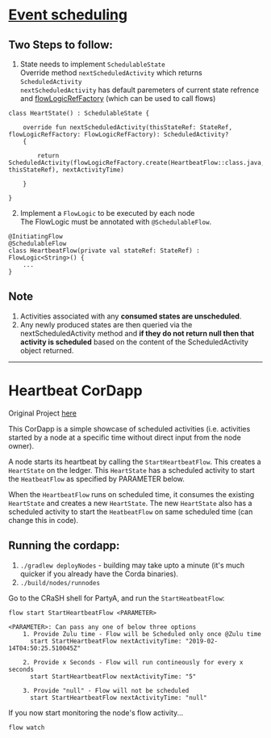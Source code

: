 # [Event scheduling](https://docs.corda.net/event-scheduling.html)

## Two Steps to follow:
  1. State needs to implement ```SchedulableState```<br/>
    Override method ```nextScheduledActivity``` which returns ```ScheduledActivity```<br/>
    ```nextScheduledActivity``` has default paremeters of current state refrence and [flowLogicRefFactory](https://docs.corda.net/api/kotlin/corda/net.corda.core.flows/-flow-logic-ref-factory/index.html) (which can be used to call flows)
    
    class HeartState() : SchedulableState {

        override fun nextScheduledActivity(thisStateRef: StateRef, flowLogicRefFactory: FlowLogicRefFactory): ScheduledActivity?      
        {

            return ScheduledActivity(flowLogicRefFactory.create(HeartbeatFlow::class.java, thisStateRef), nextActivityTime)

        }

    }
    
    
  2. Implement a ```FlowLogic``` to be executed by each node<br/>
    The FlowLogic must be annotated with ```@SchedulableFlow```.
    
    @InitiatingFlow
    @SchedulableFlow
    class HeartbeatFlow(private val stateRef: StateRef) : FlowLogic<String>() {
        ...
    }

## Note
1. Activities associated with any **consumed states are unscheduled**.
2. Any newly produced states are then queried via the nextScheduledActivity method and **if they do not return null then that activity is scheduled** based on the content of the ScheduledActivity object returned.


<hr/>


# Heartbeat CorDapp

Original Project [here](https://github.com/corda/samples/tree/release-V3/heartbeat)

This CorDapp is a simple showcase of scheduled activities (i.e. activities started by a node at a specific time without 
direct input from the node owner).

A node starts its heartbeat by calling the `StartHeartbeatFlow`. This creates a `HeartState` on the ledger. This 
`HeartState` has a scheduled activity to start the `HeatbeatFlow` as specified by PARAMETER below.

When the `HeartbeatFlow` runs on scheduled time, it consumes the existing `HeartState` and creates a new `HeartState`. 
The new `HeartState` also has a scheduled activity to start the `HeatbeatFlow` on same scheduled time (can change this in code).

## Running the cordapp:

1. `./gradlew deployNodes` - building may take upto a minute (it's much quicker if you already have the Corda binaries).  
2. `./build/nodes/runnodes`

Go to the CRaSH shell for PartyA, and run the `StartHeatbeatFlow`:

    flow start StartHeartbeatFlow <PARAMETER>
    
    <PARAMETER>: Can pass any one of below three options
        1. Provide Zulu time - Flow will be Scheduled only once @Zulu time
          start StartHeartbeatFlow nextActivityTime: "2019-02-14T04:50:25.510045Z"
        
        2. Provide x Seconds - Flow will run contineously for every x seconds
          start StartHeartbeatFlow nextActivityTime: "5"
        
        3. Provide "null" - Flow will not be scheduled
          start StartHeartbeatFlow nextActivityTime: "null"

If you now start monitoring the node's flow activity...

    flow watch
